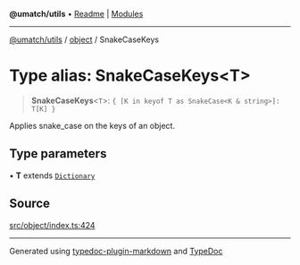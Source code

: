 **@umatch/utils** • [Readme](../../index.md) \| [Modules](../../modules.md)

***

[@umatch/utils](../../modules.md) / [object](../index.md) / SnakeCaseKeys

# Type alias: SnakeCaseKeys\<T\>

> **SnakeCaseKeys**\<`T`\>: `{ [K in keyof T as SnakeCase<K & string>]: T[K] }`

Applies snake_case on the keys of an object.

## Type parameters

• **T** extends [`Dictionary`](../../index/type-aliases/Dictionary.md)

## Source

[src/object/index.ts:424](https://github.com/umatch-oficial/utils/blob/6b2757d/src/object/index.ts#L424)

***

Generated using [typedoc-plugin-markdown](https://www.npmjs.com/package/typedoc-plugin-markdown) and [TypeDoc](https://typedoc.org/)
